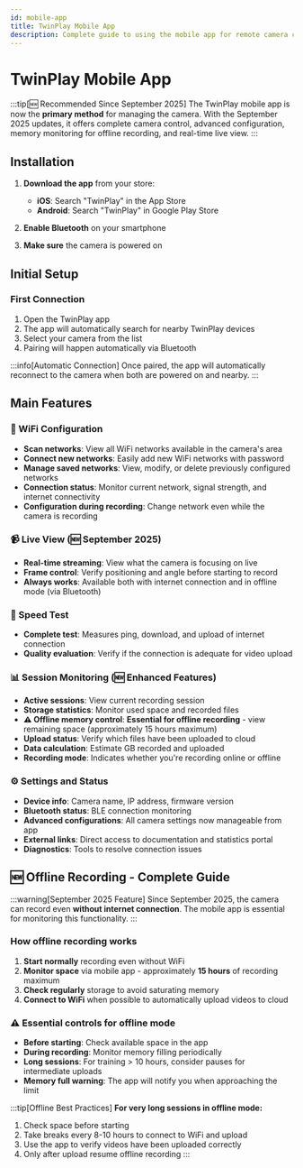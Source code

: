 ```yaml
---
id: mobile-app
title: TwinPlay Mobile App
description: Complete guide to using the mobile app for remote camera control.
---
```


# TwinPlay Mobile App

:::tip[🆕 Recommended Since September 2025]
The TwinPlay mobile app is now the **primary method** for managing the camera. With the September 2025 updates, it offers complete camera control, advanced configuration, memory monitoring for offline recording, and real-time live view.
:::

## Installation

1. **Download the app** from your store:
   - **iOS**: Search "TwinPlay" in the App Store
   - **Android**: Search "TwinPlay" in Google Play Store

2. **Enable Bluetooth** on your smartphone
3. **Make sure** the camera is powered on

## Initial Setup

### First Connection
1. Open the TwinPlay app
2. The app will automatically search for nearby TwinPlay devices
3. Select your camera from the list
4. Pairing will happen automatically via Bluetooth

:::info[Automatic Connection]
Once paired, the app will automatically reconnect to the camera when both are powered on and nearby.
:::

## Main Features

### 📡 WiFi Configuration
- **Scan networks**: View all WiFi networks available in the camera's area
- **Connect new networks**: Easily add new WiFi networks with password
- **Manage saved networks**: View, modify, or delete previously configured networks
- **Connection status**: Monitor current network, signal strength, and internet connectivity
- **Configuration during recording**: Change network even while the camera is recording

### 📹 Live View (🆕 September 2025)
- **Real-time streaming**: View what the camera is focusing on live
- **Frame control**: Verify positioning and angle before starting to record
- **Always works**: Available both with internet connection and in offline mode (via Bluetooth)

### 🚀 Speed Test
- **Complete test**: Measures ping, download, and upload of internet connection
- **Quality evaluation**: Verify if the connection is adequate for video upload

### 📊 Session Monitoring (🆕 Enhanced Features)
- **Active sessions**: View current recording session
- **Storage statistics**: Monitor used space and recorded files
- **⚠️ Offline memory control**: **Essential for offline recording** - view remaining space (approximately 15 hours maximum)
- **Upload status**: Verify which files have been uploaded to cloud
- **Data calculation**: Estimate GB recorded and uploaded
- **Recording mode**: Indicates whether you're recording online or offline

### ⚙️ Settings and Status
- **Device info**: Camera name, IP address, firmware version
- **Bluetooth status**: BLE connection monitoring
- **Advanced configurations**: All camera settings now manageable from app
- **External links**: Direct access to documentation and statistics portal
- **Diagnostics**: Tools to resolve connection issues

## 🆕 Offline Recording - Complete Guide

:::warning[September 2025 Feature]
Since September 2025, the camera can record even **without internet connection**. The mobile app is essential for monitoring this functionality.
:::

### How offline recording works

1. **Start normally** recording even without WiFi
2. **Monitor space** via mobile app - approximately **15 hours** of recording maximum
3. **Check regularly** storage to avoid saturating memory
4. **Connect to WiFi** when possible to automatically upload videos to cloud

### ⚠️ Essential controls for offline mode

- **Before starting**: Check available space in the app
- **During recording**: Monitor memory filling periodically
- **Long sessions**: For training > 10 hours, consider pauses for intermediate uploads
- **Memory full warning**: The app will notify you when approaching the limit

:::tip[Offline Best Practices]
**For very long sessions in offline mode:**
1. Check space before starting
2. Take breaks every 8-10 hours to connect to WiFi and upload
3. Use the app to verify videos have been uploaded correctly
4. Only after upload resume offline recording
:::